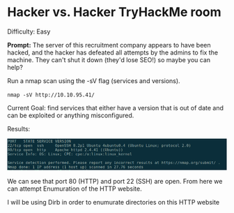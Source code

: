 # Hacker vs. Hacker TryHackMe room 
Difficulty: Easy

 **Prompt:**
The server of this recruitment company appears to have been hacked, and the hacker has defeated all attempts by the admins to fix the machine. They can't shut it down (they'd lose SEO!) so maybe you can help?

Run a nmap scan using the -sV flag (services and versions).

`nmap -sV http://10.10.95.41/`

Current Goal: find services that either have a version that is out of date and can be exploited or anything misconfigured.

Results: 

<img src="images/A1.png" width=750>

We can see that port 80 (HTTP) and port 22 (SSH) are open. From here we can attempt Enumuration of the HTTP website. 

I will be using Dirb in order to enumurate directories on this HTTP website 

